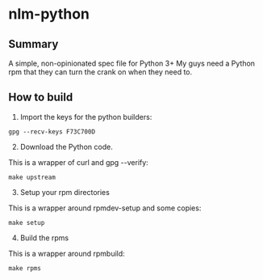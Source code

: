 # nlm-python

## Summary

A simple, non-opinionated spec file for Python 3+
My guys need a Python rpm that they can turn the crank on when they need to.

## How to build

1. Import the keys for the python builders:

```
gpg --recv-keys F73C700D
```

2. Download the Python code.

This is a wrapper of curl and gpg --verify:

```
make upstream
```

3. Setup your rpm directories

This is a wrapper around rpmdev-setup and some copies:

```
make setup
```

4. Build the rpms

This is a wrapper around rpmbuild:

```
make rpms
```

